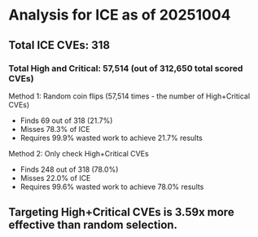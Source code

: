 # Analysis for ICE as of 20251004

## Total ICE CVEs: 318
### Total High and Critical: 57,514 (out of 312,650 total scored CVEs)

Method 1: Random coin flips (57,514 times - the number of High+Critical CVEs)
  - Finds 69 out of 318 (21.7%)
  - Misses 78.3% of ICE
  - Requires 99.9% wasted work to achieve 21.7% results

Method 2: Only check High+Critical CVEs
  - Finds 248 out of 318 (78.0%)
  - Misses 22.0% of ICE
  - Requires 99.6% wasted work to achieve 78.0% results

## Targeting High+Critical CVEs is 3.59x more effective than random selection.
